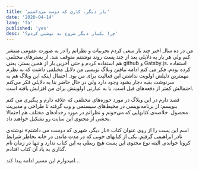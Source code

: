 ```yaml
---
title: 'بار دیگر، کاری که دوست می‌داشتم'
date: '2020-04-14'
lang: 'fa'
published: 'yes'
desc: 'چرا یکبار دیگر شروع به نوشتن کردم؟'
---
```


من در ده سال اخیر چند بار سعی کردم تجربیات و نظراتم را در به صورت عمومی منتشر کنم ولی هر بار به دلایلی بعد از چند پست روند نوشتنم متوقف شد. از بسترهای مختلفی هم استفاده کردم و حتی آخرین بار از همین بستر، یعنی github و Gatsby.js، استفاده کرده بودم. فکر می کنم ادامه نیافتن وبلاگ نویسی من دلایل مختلفی داشت که به نظرم مهمترین دلیلش اولویت نداشتن این فعالیت برای من بود. احتمال اینکه این وبلاگ هم به سرنوشت بقیه دچار بشود وجود دارد ولی در حال حاضر بنا به دلایلی فکر می‌کنم احتمالش کمتر از دفعه‌های قبل است. یا به عبارتی اولویتش برای من افزایش یافته است.

قصد دارم در این وبلاگ در مورد حوزه‌های مختلفی که علاقه دارم و پیگیری می کنم بنویسم: از برنامه‌نویسی در محیط‌های سیستمی و وب گرفته تا طراحی و مدیریت محصول. خلاصه‌ی کتابهایی که می‌خونم و نظراتم در مورد رخداد‌های مختلف هم احتمالا بخشی از محتوی این سایت رو تشکیل خواهند داد.

اسم این پست را از روی عنوان کتاب «بار دیگر، شهری که دوست می داشتم» نوشته‌ی نادر ابراهیمی گرفتم. یکی از کتابهای خوبی که در مدت ماندن در خانه بخاطر شرایط کرونا خواندم. البته نوع محتوی این پست هیچ ربطی به این کتاب ندارد و تنها در زمان نام گذاری به یاد آن کتاب افتادم.

امیدوارم این مسیر ادامه پیدا کند...
